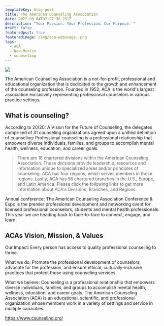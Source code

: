 ```yaml
---
templateKey: blog-post
title: The American Counseling Association
date: 2022-03-04T02:27:38.281Z
description: "Your Passion. Your Profession. Our Purpose. "
draft: false
featuredpost: true
featuredimage: /img/aca-webusage-.png
tags:
  - ACA
  - New-Mexico
  - counseling
---
```

![](/img/aca-webusage-.png)

The American Counseling Association is a not-for-profit, professional and educational organization that is dedicated to the growth and enhancement of the counseling profession. Founded in 1952, ACA is the world's largest association exclusively representing professional counselors in various practice settings.

## What is counseling?

According to 20/20: A Vision for the Future of Counseling, the delegates comprised of 31 counseling organizations agreed upon a unified definition of counseling: Professional counseling is a professional relationship that empowers diverse individuals, families, and groups to accomplish mental health, wellness, education, and career goals.

> There are 18 chartered divisions within the American Counseling Association. These divisions provide leadership, resources and information unique to specialized areas and/or principles of counseling.  ACA has four regions, which serves members in those regions.  Lastly, ACA has 56 chartered branches in the U.S., Europe, and Latin America.  Please click the following links to get more information about ACA's Divisions, Branches, and Regions.

Annual conference: The American Counseling Association Conference & Expo is the premier professional development and networking event for licensed professional counselors, students and mental health professionals. This year we are heading back to face-to-face to connect, engage, and learn.

## ACAs Vision, Mission, & Values

Our Impact: Every person has access to quality professional counseling to thrive.

What we do: Promote the professional development of counselors, advocate for the profession, and ensure ethical, culturally-inclusive practices that protect those using counseling services.

What we believe: Counseling is a professional relationship that empowers diverse individuals, families, and groups to accomplish mental health, wellness, education, and career goals.  The American Counseling Association (ACA) is an educational, scientific, and professional organization whose members work in a variety of settings and service in multiple capacities.

<https://www.counseling.org/>